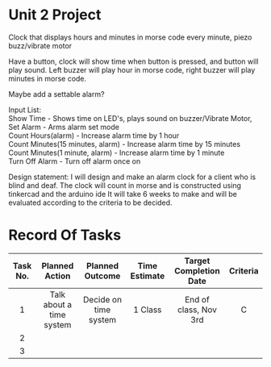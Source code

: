 # Unit 2 Project

Clock that displays hours and minutes in morse code
every minute, piezo buzz/vibrate motor

Have a button, clock will show time when button is pressed, and button will play sound. 
Left buzzer will play hour in morse code, right buzzer will play minutes in morse code.



Maybe add a settable alarm?

Input List:  
Show Time - Shows time on LED's, plays sound on buzzer/Vibrate Motor,  
Set Alarm - Arms alarm set mode  
Count Hours(alarm) - Increase alarm time by 1 hour  
Count Minutes(15 minutes, alarm) - Increase alarm time by 15 minutes  
Count Minutes(1 minute, alarm) - Increase alarm time by 1 minute  
Turn Off Alarm - Turn off alarm once on  

Design statement: I will design and make an alarm clock for a client who is blind and deaf. The clock will count in morse and is constructed using tinkercad and the arduino ide It will take 6 weeks to make and will be evaluated according to the criteria to be decided.

# Record Of Tasks

| Task No. |      Planned Action      |    Planned Outcome    | Time Estimate | Target Completion Date | Criteria |
|:--------:|:------------------------:|:---------------------:|:-------------:|:----------------------:|:--------:|
|     1    | Talk about a time system | Decide on time system |    1 Class    |  End of class, Nov 3rd |     C    |
|     2    |                          |                       |               |                        |          |
|     3    |                          |                       |               |                        |          |
